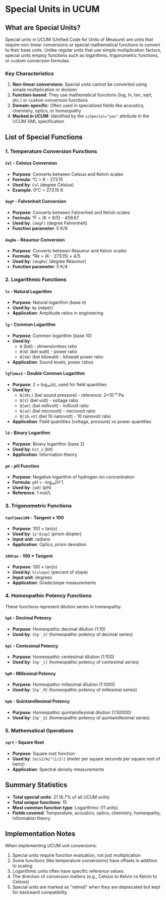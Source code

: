 # Special Units in UCUM

## What are Special Units?

Special units in UCUM (Unified Code for Units of Measure) are units that require non-linear conversions or special mathematical functions to convert to their base units. Unlike regular units that use simple multiplication factors, special units employ functions such as logarithms, trigonometric functions, or custom conversion formulas.

### Key Characteristics

1. **Non-linear conversions**: Special units cannot be converted using simple multiplication or division
2. **Function-based**: They use mathematical functions (log, ln, tan, sqrt, etc.) or custom conversion functions
3. **Domain-specific**: Often used in specialized fields like acoustics, chemistry, optics, or homeopathy
4. **Marked in UCUM**: Identified by the `isSpecial="yes"` attribute in the UCUM XML specification

## List of Special Functions

### 1. Temperature Conversion Functions

#### `Cel` - Celsius Conversion
- **Purpose**: Converts between Celsius and Kelvin scales
- **Formula**: °C = K - 273.15
- **Used by**: `Cel` (degree Celsius)
- **Example**: 0°C = 273.15 K

#### `degF` - Fahrenheit Conversion
- **Purpose**: Converts between Fahrenheit and Kelvin scales
- **Formula**: °F = (K × 9/5) - 459.67
- **Used by**: `[degF]` (degree Fahrenheit)
- **Function parameter**: 5 K/9

#### `degRe` - Réaumur Conversion
- **Purpose**: Converts between Réaumur and Kelvin scales
- **Formula**: °Ré = (K - 273.15) × 4/5
- **Used by**: `[degRe]` (degree Réaumur)
- **Function parameter**: 5 K/4

### 2. Logarithmic Functions

#### `ln` - Natural Logarithm
- **Purpose**: Natural logarithm (base e)
- **Used by**: `Np` (neper)
- **Application**: Amplitude ratios in engineering

#### `lg` - Common Logarithm
- **Purpose**: Common logarithm (base 10)
- **Used by**: 
  - `B` (bel) - dimensionless ratio
  - `B[W]` (bel watt) - power ratio
  - `B[kW]` (bel kilowatt) - kilowatt power ratio
- **Application**: Sound levels, power ratios

#### `lgTimes2` - Double Common Logarithm
- **Purpose**: 2 × log₁₀(x), used for field quantities
- **Used by**:
  - `B[SPL]` (bel sound pressure) - reference: 2×10⁻⁵ Pa
  - `B[V]` (bel volt) - voltage ratio
  - `B[mV]` (bel millivolt) - millivolt ratio
  - `B[uV]` (bel microvolt) - microvolt ratio
  - `B[10.nV]` (bel 10 nanovolt) - 10 nanovolt ratio
- **Application**: Field quantities (voltage, pressure) vs power quantities

#### `ld` - Binary Logarithm
- **Purpose**: Binary logarithm (base 2)
- **Used by**: `bit_s` (bit)
- **Application**: Information theory

#### `pH` - pH Function
- **Purpose**: Negative logarithm of hydrogen ion concentration
- **Formula**: pH = -log₁₀[H⁺]
- **Used by**: `[pH]` (pH)
- **Reference**: 1 mol/L

### 3. Trigonometric Functions

#### `tanTimes100` - Tangent × 100
- **Purpose**: 100 × tan(x)
- **Used by**: `[p'diop]` (prism diopter)
- **Input unit**: radians
- **Application**: Optics, prism deviation

#### `100tan` - 100 × Tangent
- **Purpose**: 100 × tan(x)
- **Used by**: `%[slope]` (percent of slope)
- **Input unit**: degrees
- **Application**: Grade/slope measurements

### 4. Homeopathic Potency Functions

These functions represent dilution series in homeopathy:

#### `hpX` - Decimal Potency
- **Purpose**: Homeopathic decimal dilution (1:10)
- **Used by**: `[hp'_X]` (homeopathic potency of decimal series)

#### `hpC` - Centesimal Potency
- **Purpose**: Homeopathic centesimal dilution (1:100)
- **Used by**: `[hp'_C]` (homeopathic potency of centesimal series)

#### `hpM` - Millesimal Potency
- **Purpose**: Homeopathic millesimal dilution (1:1000)
- **Used by**: `[hp'_M]` (homeopathic potency of millesimal series)

#### `hpQ` - Quintamillesimal Potency
- **Purpose**: Homeopathic quintamillesimal dilution (1:50000)
- **Used by**: `[hp'_Q]` (homeopathic potency of quintamillesimal series)

### 5. Mathematical Operations

#### `sqrt` - Square Root
- **Purpose**: Square root function
- **Used by**: `[m/s2/Hz^(1/2)]` (meter per square seconds per square root of hertz)
- **Application**: Spectral density measurements

## Summary Statistics

- **Total special units**: 21 (6.7% of all UCUM units)
- **Total unique functions**: 15
- **Most common function type**: Logarithmic (11 units)
- **Fields covered**: Temperature, acoustics, optics, chemistry, homeopathy, information theory

## Implementation Notes

When implementing UCUM unit conversions:

1. Special units require function evaluation, not just multiplication
2. Some functions (like temperature conversions) have offsets in addition to scaling
3. Logarithmic units often have specific reference values
4. The direction of conversion matters (e.g., Celsius to Kelvin vs Kelvin to Celsius)
5. Special units are marked as "retired" when they are deprecated but kept for backward compatibility